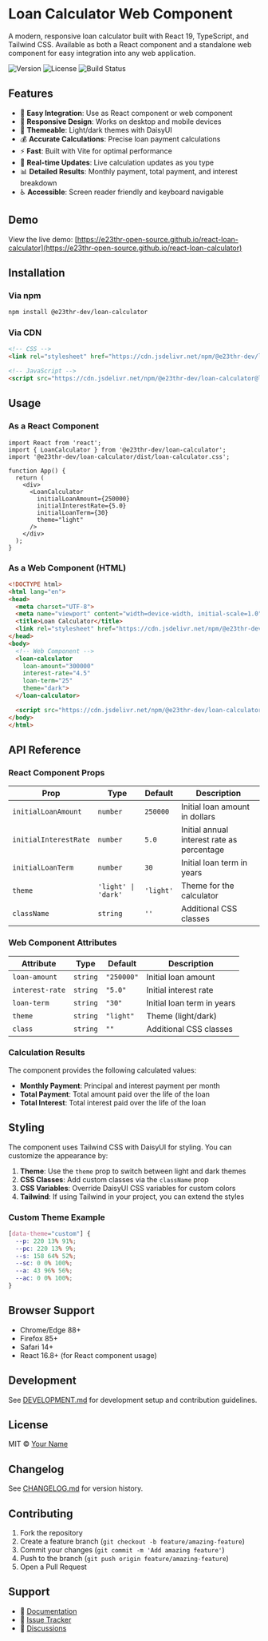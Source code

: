 # Loan Calculator Web Component

A modern, responsive loan calculator built with React 19, TypeScript, and Tailwind CSS. Available as both a React component and a standalone web component for easy integration into any web application.

![Version](https://img.shields.io/npm/v/@e23thr-dev/loan-calculator)
![License](https://img.shields.io/npm/l/@e23thr-dev/loan-calculator)
![Build Status](https://img.shields.io/github/workflow/status/e23thr-open-source/react-loan-calculator/CI)

## Features

- 🔧 **Easy Integration**: Use as React component or web component
- 📱 **Responsive Design**: Works on desktop and mobile devices
- 🎨 **Themeable**: Light/dark themes with DaisyUI
- 💰 **Accurate Calculations**: Precise loan payment calculations
- ⚡ **Fast**: Built with Vite for optimal performance
- 🔄 **Real-time Updates**: Live calculation updates as you type
- 📊 **Detailed Results**: Monthly payment, total payment, and interest breakdown
- ♿ **Accessible**: Screen reader friendly and keyboard navigable

## Demo

View the live demo: [https://e23thr-open-source.github.io/react-loan-calculator](https://e23thr-open-source.github.io/react-loan-calculator)

## Installation

### Via npm

```bash
npm install @e23thr-dev/loan-calculator
```

### Via CDN

```html
<!-- CSS -->
<link rel="stylesheet" href="https://cdn.jsdelivr.net/npm/@e23thr-dev/loan-calculator@latest/dist/loan-calculator.css">

<!-- JavaScript -->
<script src="https://cdn.jsdelivr.net/npm/@e23thr-dev/loan-calculator@latest/dist/loan-calculator.umd.js"></script>
```

## Usage

### As a React Component

```tsx
import React from 'react';
import { LoanCalculator } from '@e23thr-dev/loan-calculator';
import '@e23thr-dev/loan-calculator/dist/loan-calculator.css';

function App() {
  return (
    <div>
      <LoanCalculator
        initialLoanAmount={250000}
        initialInterestRate={5.0}
        initialLoanTerm={30}
        theme="light"
      />
    </div>
  );
}
```

### As a Web Component (HTML)

```html
<!DOCTYPE html>
<html lang="en">
<head>
  <meta charset="UTF-8">
  <meta name="viewport" content="width=device-width, initial-scale=1.0">
  <title>Loan Calculator</title>
  <link rel="stylesheet" href="https://cdn.jsdelivr.net/npm/@e23thr-dev/loan-calculator@latest/dist/loan-calculator.css">
</head>
<body>
  <!-- Web Component -->
  <loan-calculator
    loan-amount="300000"
    interest-rate="4.5"
    loan-term="25"
    theme="dark">
  </loan-calculator>

  <script src="https://cdn.jsdelivr.net/npm/@e23thr-dev/loan-calculator@latest/dist/loan-calculator.umd.js"></script>
</body>
</html>
```

## API Reference

### React Component Props

| Prop | Type | Default | Description |
|------|------|---------|-------------|
| `initialLoanAmount` | `number` | `250000` | Initial loan amount in dollars |
| `initialInterestRate` | `number` | `5.0` | Initial annual interest rate as percentage |
| `initialLoanTerm` | `number` | `30` | Initial loan term in years |
| `theme` | `'light' \| 'dark'` | `'light'` | Theme for the calculator |
| `className` | `string` | `''` | Additional CSS classes |

### Web Component Attributes

| Attribute | Type | Default | Description |
|-----------|------|---------|-------------|
| `loan-amount` | `string` | `"250000"` | Initial loan amount |
| `interest-rate` | `string` | `"5.0"` | Initial interest rate |
| `loan-term` | `string` | `"30"` | Initial loan term in years |
| `theme` | `string` | `"light"` | Theme (light/dark) |
| `class` | `string` | `""` | Additional CSS classes |

### Calculation Results

The component provides the following calculated values:

- **Monthly Payment**: Principal and interest payment per month
- **Total Payment**: Total amount paid over the life of the loan
- **Total Interest**: Total interest paid over the life of the loan

## Styling

The component uses Tailwind CSS with DaisyUI for styling. You can customize the appearance by:

1. **Theme**: Use the `theme` prop to switch between light and dark themes
2. **CSS Classes**: Add custom classes via the `className` prop
3. **CSS Variables**: Override DaisyUI CSS variables for custom colors
4. **Tailwind**: If using Tailwind in your project, you can extend the styles

### Custom Theme Example

```css
[data-theme="custom"] {
  --p: 220 13% 91%;
  --pc: 220 13% 9%;
  --s: 158 64% 52%;
  --sc: 0 0% 100%;
  --a: 43 96% 56%;
  --ac: 0 0% 100%;
}
```

## Browser Support

- Chrome/Edge 88+
- Firefox 85+
- Safari 14+
- React 16.8+ (for React component usage)

## Development

See [DEVELOPMENT.md](DEVELOPMENT.md) for development setup and contribution guidelines.

## License

MIT © [Your Name](https://github.com/yourusername)

## Changelog

See [CHANGELOG.md](CHANGELOG.md) for version history.

## Contributing

1. Fork the repository
2. Create a feature branch (`git checkout -b feature/amazing-feature`)
3. Commit your changes (`git commit -m 'Add amazing feature'`)
4. Push to the branch (`git push origin feature/amazing-feature`)
5. Open a Pull Request

## Support
- 📖 [Documentation](https://e23thr-open-source.github.io/react-loan-calculator)
- 🐛 [Issue Tracker](https://github.com/e23thr-open-source/react-loan-calculator/issues)
- 💬 [Discussions](https://github.com/e23thr-open-source/react-loan-calculator/discussions)
